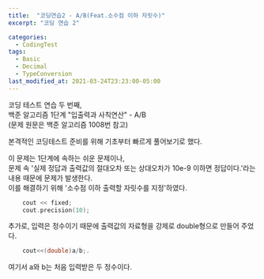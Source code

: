 ```yaml
---
title:  "코딩연습2 - A/B(Feat.소수점 이하 자릿수)"
excerpt: "코딩 연습 2"

categories:
  - CodingTest
tags:
  - Basic
  - Decimal
  - TypeConversion
last_modified_at: 2021-03-24T23:23:00-05:00
---
```


코딩 테스트 연습 두 번째,  
백준 알고리즘 1단계 "입출력과 사칙연산" - A/B  
(문제 원문은 백준 알고리즘 1008번 참고)  
  
본격적인 코딩테스트 준비를 위해 기초부터 빠르게 풀어보기로 했다.    
  
이 문제는 1단계에 속하는 쉬운 문제이나,  
문제 속 '실제 정답과 출력값의 절대오차 또는 상대오차가 10e-9 이하면 정답이다.'라는 내용 때문에 문제가 발생한다.  
이를 해결하기 위해 '소수점 이하 출력할 자릿수를 지정'하였다.  
```c++
    cout << fixed;  
    cout.precision(10); 
``` 
  
추가로, 입력은 정수이기 때문에 출력값의 자료형을 강제로 double형으로 만들어 주었다.  
```c++
    cout<<(double)a/b;.  
```
여기서 a와 b는 처음 입력받은 두 정수이다.  
  
